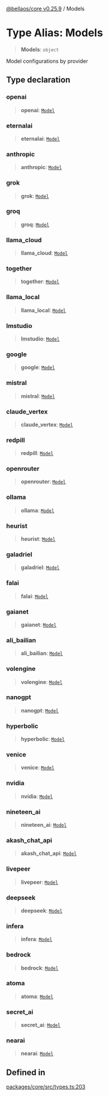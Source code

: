 [@bellaos/core v0.25.9](../index.md) / Models

# Type Alias: Models

> **Models**: `object`

Model configurations by provider

## Type declaration

### openai

> **openai**: [`Model`](Model.md)

### eternalai

> **eternalai**: [`Model`](Model.md)

### anthropic

> **anthropic**: [`Model`](Model.md)

### grok

> **grok**: [`Model`](Model.md)

### groq

> **groq**: [`Model`](Model.md)

### llama\_cloud

> **llama\_cloud**: [`Model`](Model.md)

### together

> **together**: [`Model`](Model.md)

### llama\_local

> **llama\_local**: [`Model`](Model.md)

### lmstudio

> **lmstudio**: [`Model`](Model.md)

### google

> **google**: [`Model`](Model.md)

### mistral

> **mistral**: [`Model`](Model.md)

### claude\_vertex

> **claude\_vertex**: [`Model`](Model.md)

### redpill

> **redpill**: [`Model`](Model.md)

### openrouter

> **openrouter**: [`Model`](Model.md)

### ollama

> **ollama**: [`Model`](Model.md)

### heurist

> **heurist**: [`Model`](Model.md)

### galadriel

> **galadriel**: [`Model`](Model.md)

### falai

> **falai**: [`Model`](Model.md)

### gaianet

> **gaianet**: [`Model`](Model.md)

### ali\_bailian

> **ali\_bailian**: [`Model`](Model.md)

### volengine

> **volengine**: [`Model`](Model.md)

### nanogpt

> **nanogpt**: [`Model`](Model.md)

### hyperbolic

> **hyperbolic**: [`Model`](Model.md)

### venice

> **venice**: [`Model`](Model.md)

### nvidia

> **nvidia**: [`Model`](Model.md)

### nineteen\_ai

> **nineteen\_ai**: [`Model`](Model.md)

### akash\_chat\_api

> **akash\_chat\_api**: [`Model`](Model.md)

### livepeer

> **livepeer**: [`Model`](Model.md)

### deepseek

> **deepseek**: [`Model`](Model.md)

### infera

> **infera**: [`Model`](Model.md)

### bedrock

> **bedrock**: [`Model`](Model.md)

### atoma

> **atoma**: [`Model`](Model.md)

### secret\_ai

> **secret\_ai**: [`Model`](Model.md)

### nearai

> **nearai**: [`Model`](Model.md)

## Defined in

[packages/core/src/types.ts:203](https://github.com/bellaOS/bella/blob/main/packages/core/src/types.ts#L203)
